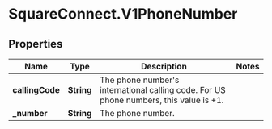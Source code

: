 # SquareConnect.V1PhoneNumber

## Properties
Name | Type | Description | Notes
------------ | ------------- | ------------- | -------------
**callingCode** | **String** | The phone number&#39;s international calling code. For US phone numbers, this value is +1. | 
**_number** | **String** | The phone number. | 


